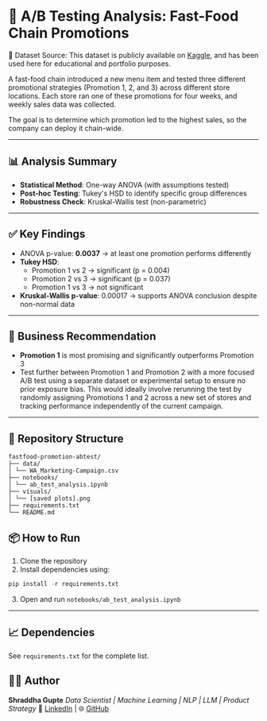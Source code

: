 # 🧪 A/B Testing Analysis: Fast-Food Chain Promotions

📂 Dataset Source: This dataset is publicly available on [Kaggle](https://www.kaggle.com/datasets/chebotinaa/fast-food-marketing-campaign-ab-test/data), and has been used here for educational and portfolio purposes.

A fast-food chain introduced a new menu item and tested three different promotional strategies (Promotion 1, 2, and 3) across different store locations. Each store ran one of these promotions for four weeks, and weekly sales data was collected.

The goal is to determine which promotion led to the highest sales, so the company can deploy it chain-wide.

---

## 📊 Analysis Summary

- **Statistical Method**: One-way ANOVA (with assumptions tested)
- **Post-hoc Testing**: Tukey's HSD to identify specific group differences
- **Robustness Check**: Kruskal-Wallis test (non-parametric)

---

## ✅ Key Findings

- ANOVA p-value: **0.0037** → at least one promotion performs differently
- **Tukey HSD**:
  - Promotion 1 vs 2 → significant (p = 0.004)
  - Promotion 2 vs 3 → significant (p = 0.037)
  - Promotion 1 vs 3 → not significant
- **Kruskal-Wallis p-value**: 0.00017 → supports ANOVA conclusion despite non-normal data

---

## 🎯 Business Recommendation

- **Promotion 1** is most promising and significantly outperforms Promotion 3
- Test further between Promotion 1 and Promotion 2 with a more focused A/B test using a separate dataset or experimental setup to ensure no prior exposure bias. This would ideally involve rerunning the test by randomly assigning Promotions 1 and 2 across a new set of stores and tracking performance independently of the current campaign.

---

## 📂 Repository Structure

```
fastfood-promotion-abtest/
├── data/
│ └── WA_Marketing-Campaign.csv
├── notebooks/
│ └── ab_test_analysis.ipynb
├── visuals/
│ └── [saved plots].png
├── requirements.txt
└── README.md
```

## 📦 How to Run

1. Clone the repository
2. Install dependencies using: 

```python
pip install -r requirements.txt
```

3. Open and run `notebooks/ab_test_analysis.ipynb`

---

## 📈 Dependencies

See `requirements.txt` for the complete list.

## 👩‍💻 Author

**Shraddha Gupte**
*Data Scientist | Machine Learning | NLP | LLM | Product Strategy*
🔗 [LinkedIn](https://www.linkedin.com/in/shraddha-gupte/) | 🌐 [GitHub](https://github.com/ShraddhaGupte97)
